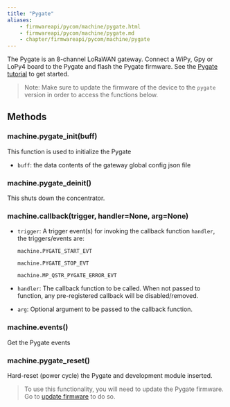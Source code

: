 ```yaml
---
title: "Pygate"
aliases:
    - firmwareapi/pycom/machine/pygate.html
    - firmwareapi/pycom/machine/pygate.md
    - chapter/firmwareapi/pycom/machine/pygate
---
```


The Pygate is an 8-channel LoRaWAN gateway. Connect a WiPy, Gpy or LoPy4 board to the Pygate and flash the Pygate firmware. See the [Pygate tutorial](/tutorials/expansionboards/pygate) to get started. 

>Note: Make sure to update the firmware of the device to the `pygate` version in order to access the functions below.

## Methods

### machine.pygate_init(buff)

This function is used to initialize the Pygate

- `buff`: the data contents of the gateway global config json file

### machine.pygate_deinit()

This shuts down the concentrator.

### machine.callback(trigger, handler=None, arg=None)

- `trigger`: A trigger event(s) for invoking the callback function `handler`, the triggers/events are:

	`machine.PYGATE_START_EVT`

	`machine.PYGATE_STOP_EVT`

	`machine.MP_QSTR_PYGATE_ERROR_EVT`

- `handler`: The callback function to be called.  When not passed to function, any pre-registered callback will be disabled/removed.

- `arg`: Optional argument to be passed to the callback function.

### machine.events()

Get the Pygate events

### machine.pygate_reset()

Hard-reset (power cycle) the Pygate and development module inserted. 

> To use this functionality, you will need to update the Pygate firmware. Go to [update firmware](/updatefirmware/expansionboard/) to do so.

